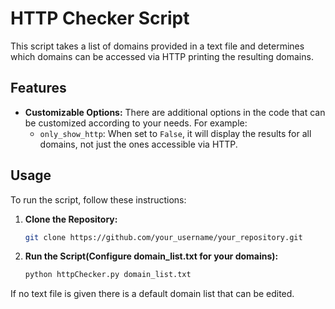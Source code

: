 # HTTP Checker Script

This script takes a list of domains provided in a text file and determines which domains can be accessed via HTTP printing the resulting domains.

## Features

- **Customizable Options:** There are additional options in the code that can be customized according to your needs. For example:
  - `only_show_http`: When set to `False`, it will display the results for all domains, not just the ones accessible via HTTP.

## Usage

To run the script, follow these instructions:

1. **Clone the Repository:**
   ```sh
   git clone https://github.com/your_username/your_repository.git

2. **Run the Script(Configure domain_list.txt for your domains):**
   ```sh
   python httpChecker.py domain_list.txt

If no text file is given there is a default domain list that can be edited. 
